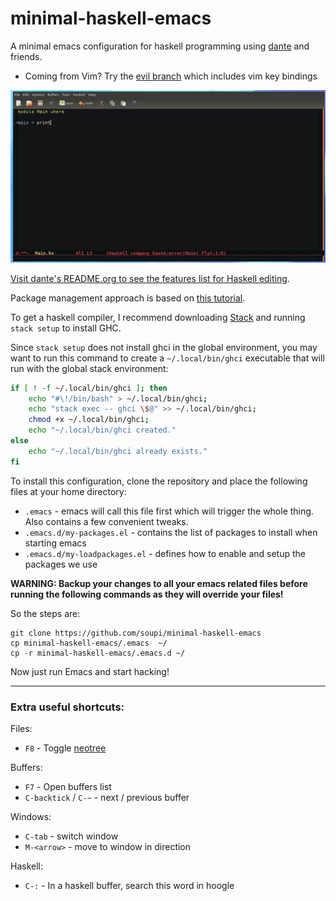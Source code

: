 # minimal-haskell-emacs

A minimal emacs configuration for haskell programming using [dante](https://github.com/jyp/dante) and friends.

* Coming from Vim? Try the [evil branch](https://github.com/soupi/minimal-haskell-emacs/tree/evil) which includes vim key bindings

[![See it in action](preview.gif)](https://www.youtube.com/watch?v=Ig5k3UkfvZ4)

[Visit dante's README.org to see the features list for Haskell editing](https://github.com/jyp/dante/blob/master/README.org).

Package management approach is based on [this tutorial](http://y.tsutsumi.io/emacs-from-scratch-part-2-package-management.html).

To get a haskell compiler, I recommend downloading [Stack](https://haskell-lang.org/get-started) and running `stack setup` to install GHC.

Since `stack setup` does not install ghci in the global environment, you may want to run this command to create a `~/.local/bin/ghci` executable that will run with the global stack environment:

```sh
if [ ! -f ~/.local/bin/ghci ]; then
    echo "#\!/bin/bash" > ~/.local/bin/ghci;
    echo "stack exec -- ghci \$@" >> ~/.local/bin/ghci;
    chmod +x ~/.local/bin/ghci;
    echo "~/.local/bin/ghci created."
else
    echo "~/.local/bin/ghci already exists."
fi
```

To install this configuration, clone the repository and place the following files at your home directory:

- `.emacs` - emacs will call this file first which will trigger the whole thing. Also contains a few convenient tweaks.
- `.emacs.d/my-packages.el` - contains the list of packages to install when starting emacs
- `.emacs.d/my-loadpackages.el` - defines how to enable and setup the packages we use

**WARNING: Backup your changes to all your emacs related files before running the following commands as they will override your files!**

So the steps are:

```
git clone https://github.com/soupi/minimal-haskell-emacs
cp minimal-haskell-emacs/.emacs  ~/
cp -r minimal-haskell-emacs/.emacs.d ~/
```

Now just run Emacs and start hacking!

---

### Extra useful shortcuts:

Files:

- `F8` - Toggle [neotree](https://github.com/jaypei/emacs-neotree)

Buffers:

- `F7` - Open buffers list
- `C-backtick` / `C-~` - next / previous buffer

Windows:

- `C-tab` - switch window
- `M-<arrow>` - move to window in direction

Haskell:

- `C-:` - In a haskell buffer, search this word in hoogle
